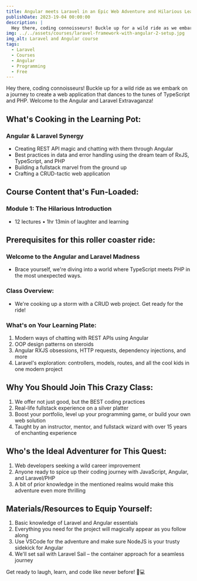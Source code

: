 ```yaml
---
title: Angular meets Laravel in an Epic Web Adventure and Hilarious Learning Fiesta
publishDate: 2023-19-04 00:00:00
description: |
  Hey there, coding connoisseurs! Buckle up for a wild ride as we embark on a journey to create a web application that dances to the tunes of TypeScript and PHP. Welcome to the Angular and Laravel Extravaganza!
img: ../../assets/courses/laravel-framework-with-angular-2-setup.jpg
img_alt: Laravel and Angular course
tags:
  - Laravel
  - Courses
  - Angular
  - Programming
  - Free
---
```


Hey there, coding connoisseurs! Buckle up for a wild ride as we embark on a journey to create a web application that dances to the tunes of TypeScript and PHP. Welcome to the Angular and Laravel Extravaganza!

## What's Cooking in the Learning Pot:

### Angular & Laravel Synergy
- Creating REST API magic and chatting with them through Angular
- Best practices in data and error handling using the dream team of RxJS, TypeScript, and PHP
- Building a fullstack marvel from the ground up
- Crafting a CRUD-tactic web application

## Course Content that's Fun-Loaded:

### Module 1: The Hilarious Introduction
- 12 lectures • 1hr 13min of laughter and learning

## Prerequisites for this roller coaster ride:

### Welcome to the Angular and Laravel Madness
- Brace yourself, we're diving into a world where TypeScript meets PHP in the most unexpected ways.

### Class Overview:
- We're cooking up a storm with a CRUD web project. Get ready for the ride!

### What's on Your Learning Plate:

1. Modern ways of chatting with REST APIs using Angular 
2. OOP design patterns on steroids 
3. Angular RXJS obsessions, HTTP requests, dependency injections, and more 
4. Laravel's exploration: controllers, models, routes, and all the cool kids in one modern project

## Why You Should Join This Crazy Class:

1. We offer not just good, but the BEST coding practices 
2. Real-life fullstack experience on a silver platter 
3. Boost your portfolio, level up your programming game, or build your own web solution 
4. Taught by an instructor, mentor, and fullstack wizard with over 15 years of enchanting experience

## Who's the Ideal Adventurer for This Quest:

1. Web developers seeking a wild career improvement 
2. Anyone ready to spice up their coding journey with JavaScript, Angular, and Laravel/PHP 
3. A bit of prior knowledge in the mentioned realms would make this adventure even more thrilling

## Materials/Resources to Equip Yourself:

1. Basic knowledge of Laravel and Angular essentials 
2. Everything you need for the project will magically appear as you follow along 
3. Use VSCode for the adventure and make sure NodeJS is your trusty sidekick for Angular 
4. We'll set sail with Laravel Sail – the container approach for a seamless journey

Get ready to laugh, learn, and code like never before! 🎉💻
